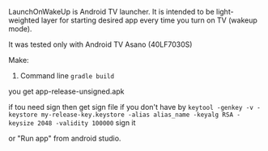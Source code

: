 LaunchOnWakeUp is  Android TV launcher. It is intended to be light-weighted layer for starting desired app every time you turn on TV (wakeup mode).

It was tested only with Android TV Asano (40LF7030S)

Make:
1. Command line
`gradle build`

you get  app-release-unsigned.apk

if tou need sign then
get sign file if you don't have by
`keytool -genkey -v -keystore my-release-key.keystore -alias alias_name -keyalg RSA -keysize 2048 -validity 100000`
sign it

or "Run app" from android studio.